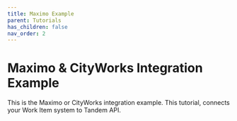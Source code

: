 ```yaml
---
title: Maximo Example
parent: Tutorials
has_children: false
nav_order: 2
---
```


# Maximo & CityWorks Integration Example

This is the Maximo or CityWorks integration example.  This tutorial, connects your Work Item system to Tandem API.



